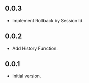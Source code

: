 ## 0.0.3

- Implement Rollback by Session Id.


## 0.0.2

- Add History Function.

## 0.0.1

- Initial version.
